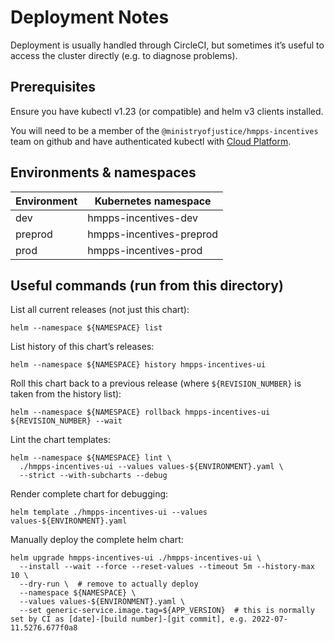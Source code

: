 # Deployment Notes

Deployment is usually handled through CircleCI, but sometimes it’s useful to access the cluster directly
(e.g. to diagnose problems).

## Prerequisites

Ensure you have kubectl v1.23 (or compatible) and helm v3 clients installed.

You will need to be a member of the `@ministryofjustice/hmpps-incentives` team on github and
have authenticated kubectl with [Cloud Platform](https://user-guide.cloud-platform.service.justice.gov.uk/).

## Environments & namespaces

| Environment | Kubernetes namespace     |
|-------------|--------------------------|
| dev         | hmpps-incentives-dev     |
| preprod     | hmpps-incentives-preprod |
| prod        | hmpps-incentives-prod    |


## Useful commands (run from this directory)

List all current releases (not just this chart):

```shell
helm --namespace ${NAMESPACE} list
```

List history of this chart’s releases:

```shell
helm --namespace ${NAMESPACE} history hmpps-incentives-ui
```

Roll this chart back to a previous release (where `${REVISION_NUMBER}` is taken from the history list):

```shell
helm --namespace ${NAMESPACE} rollback hmpps-incentives-ui ${REVISION_NUMBER} --wait
```

Lint the chart templates:

```shell
helm --namespace ${NAMESPACE} lint \
  ./hmpps-incentives-ui --values values-${ENVIRONMENT}.yaml \
  --strict --with-subcharts --debug
```

Render complete chart for debugging:

```shell
helm template ./hmpps-incentives-ui --values values-${ENVIRONMENT}.yaml
```

Manually deploy the complete helm chart:

```shell
helm upgrade hmpps-incentives-ui ./hmpps-incentives-ui \
  --install --wait --force --reset-values --timeout 5m --history-max 10 \
  --dry-run \  # remove to actually deploy
  --namespace ${NAMESPACE} \
  --values values-${ENVIRONMENT}.yaml \
  --set generic-service.image.tag=${APP_VERSION}  # this is normally set by CI as [date]-[build number]-[git commit], e.g. 2022-07-11.5276.677f0a8
```
